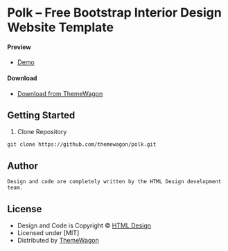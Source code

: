 # Polk – Free Bootstrap Interior Design Website Template 

#### Preview

 - [Demo](https://themewagon.github.io/polk/)

#### Download
 - [Download from ThemeWagon](https://themewagon.com/themes/polk/)

## Getting Started

1. Clone Repository
```
git clone https://github.com/themewagon/polk.git
```

## Author 
```
Design and code are completely written by the HTML Design development team. 
```

## License

 - Design and Code is Copyright &copy; [HTML Design](https://html.design/)
 - Licensed under [MIT]
 - Distributed by [ThemeWagon](https://themewagon.com)
